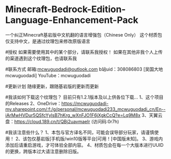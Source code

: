 # Minecraft-Bedrock-Edition-Language-Enhancement-Pack
一个纠正Minecraft基岩版中文机翻的语言增强包（Chinese Only）
这个材质包仅支持中文，是通过纹理包来修改原版语言

#授权
如果需要使用其中的某个部分，请联系我授权！
如果在其他非我个人上传的渠道遇到这个纹理包，也请联系我


#联系方式
邮箱:mcwuguodadi@outlook.com
b站uid：308086803 [吴国大地mcwuguodadi]
YouTube：mcwuguodadi


#更新计划
随缘更新，跟随基岩版的更新而更新


#我该如何下载这个纹理包？
目前只有1.2.1版本及以上供各位下载...
1、这个项目的Releases
2、OneDrive：https://mcwuguodadi-my.sharepoint.com/:f:/g/personal/mcwuguodadi233_mcwuguodadi_cn/En--iArMwHVDur5QSfcYylsB7hKrg_wXnFJO1F6jXgkCcQ?e=Lq9M8x
3、天翼云盘：https://cloud.189.cn/t/QBj2uavmaeIr (访问码:0r7h)


#我该注意些什么？
1、本包与官方译名不同，可能会误导部分玩家，请谨慎使用！
2、该包仅基岩版[手机版/win10版等平台]可用！[中国版未知]。
3、游戏内添加后请重启游戏，才可体验全部内容。
4、材质包会在每一个大版本进行UUID的更换，跨版本过大请注意删除旧版。
